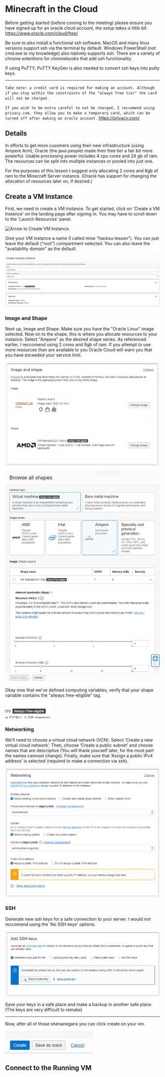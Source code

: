 # Minecraft in the Cloud

Before getting started (before coming to the meeting) please ensure you have signed up for an oracle cloud account, *the setup takes a little bit*.
https://www.oracle.com/cloud/free/

Be sure to also install a functional ssh software. MacOS and many linux versions support ssh via the terminal by default. Windows PowerShell (not cmd.exe to my knowledge) also natively supports ssh. There are a variety of chrome extentions for chromebooks that add ssh functionality.

If using PuTTY, PuTTY KeyGen is also needed to convert ssh keys into putty keys.

---
`Take note: a credit card is required for making an account. Although if you stay within the constraints of the "always free tier" the card will not be charged.`

`If you wish to be extra careful to not be charged, I reccomend using privacy.com, they allow you to make a temporary card, which can be turned off after making an oracle account.` https://privacy.com/

## Details

In efforts to get more cusomers using their new infrastructure (using Ampere Arm), Oracle (the java people) made their free tier a fair bit more powerful. Usable processing power includes 4 cpu cores and 24 gb of ram. The resources can be split into multiple instances or pooled into just one.

For the purposes of this lesson I suggest only allocating 2 cores and 8gb of ram to the Minecraft Server instance. (Oracle has support for changing the allocation of resources later on, if desired.)

## Create a VM Instance

First, we need to create a VM instance. To get started, click on 'Create a VM Instance' on the landing page after signing in. You may have to scroll down to the 'Launch Resources' panel.

![Arrow to Create VM Instance.](/images/launch-resources.jpg "VM Instance")

Give your VM instance a name (I called mine “hacksu-lesson"). You can just leave the default (“root”) compartment selected. You can also leave the "availability domain" as the default.

![Name-Placement.](/images/compute.png "VM Name")

### Image and Shape

Next up, Image and Shape. Make sure you have the "Oracle Linux" image selected. Now on to the shape, this is where you allocate resources to your instance. Select "Ampere" as the desired shape series. As referenced earlier, I reccomend using 2 cores and 8gb of ram. If you attempt to use more resources than are available to you Oracle Cloud will warn you that you have exceeded your service limit.

![Image and Shape.](/images/image-shape.png "Image and Shape")

![Shape.](/images/shape-specify.png "Shape Specify")

Okay now that we've defined computing variables, verify that your shape variable contains the "always free-eligible" tag.

![Verify.](/images/always-free-verify.png "Verify")

### Networking

We’ll need to choose a virtual cloud network (VCN). Select ‘Create a new virtual cloud network’. Then, choose ‘Create a public subnet’ and choose names that are descriptive (You will thank yourself later, for the most part the names cannoot change). Finally, make sure that ‘Assign a public IPv4 address’ is selected (required to make a connection via ssh).

![Networking.](/images/networking.png "Networking")

### SSH

Generate new ssh keys for a safe connection to your server. I would not reccomend using the 'No SSH keys' options.

![SSH-Keys.](/images/ssh-keys.png "SSH-Keys")

Save your keys in a safe place and make a backup in another safe place. (The keys are very difficult to remake)

---

Now, after all of those shenanegans you can click create on your vm.

![Create.](/images/create.png "Create")

## Connect to the Running VM

